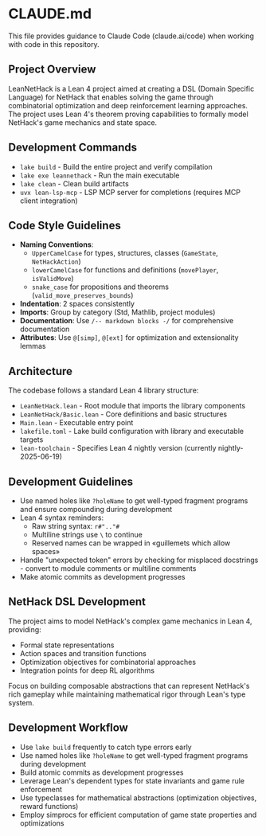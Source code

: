 # CLAUDE.md

This file provides guidance to Claude Code (claude.ai/code) when working with code in this repository.

## Project Overview

LeanNetHack is a Lean 4 project aimed at creating a DSL (Domain Specific Language) for NetHack that enables solving the game through combinatorial optimization and deep reinforcement learning approaches. The project uses Lean 4's theorem proving capabilities to formally model NetHack's game mechanics and state space.

## Development Commands

- `lake build` - Build the entire project and verify compilation
- `lake exe leannethack` - Run the main executable
- `lake clean` - Clean build artifacts
- `uvx lean-lsp-mcp` - LSP MCP server for completions (requires MCP client integration)

## Code Style Guidelines

- **Naming Conventions**: 
  - `UpperCamelCase` for types, structures, classes (`GameState`, `NetHackAction`)
  - `lowerCamelCase` for functions and definitions (`movePlayer`, `isValidMove`)
  - `snake_case` for propositions and theorems (`valid_move_preserves_bounds`)
- **Indentation**: 2 spaces consistently
- **Imports**: Group by category (Std, Mathlib, project modules)
- **Documentation**: Use `/-- markdown blocks -/` for comprehensive documentation
- **Attributes**: Use `@[simp]`, `@[ext]` for optimization and extensionality lemmas

## Architecture

The codebase follows a standard Lean 4 library structure:

- `LeanNetHack.lean` - Root module that imports the library components
- `LeanNetHack/Basic.lean` - Core definitions and basic structures
- `Main.lean` - Executable entry point
- `lakefile.toml` - Lake build configuration with library and executable targets
- `lean-toolchain` - Specifies Lean 4 nightly version (currently nightly-2025-06-19)

## Development Guidelines

- Use named holes like `?holeName` to get well-typed fragment programs and ensure compounding during development
- Lean 4 syntax reminders:
  - Raw string syntax: `r#".."#`
  - Multiline strings use `\` to continue
  - Reserved names can be wrapped in «guillemets which allow spaces»
- Handle "unexpected token" errors by checking for misplaced docstrings - convert to module comments or multiline comments
- Make atomic commits as development progresses

## NetHack DSL Development

The project aims to model NetHack's complex game mechanics in Lean 4, providing:
- Formal state representations
- Action spaces and transition functions  
- Optimization objectives for combinatorial approaches
- Integration points for deep RL algorithms

Focus on building composable abstractions that can represent NetHack's rich gameplay while maintaining mathematical rigor through Lean's type system.

## Development Workflow

- Use `lake build` frequently to catch type errors early
- Use named holes like `?holeName` to get well-typed fragment programs during development
- Build atomic commits as development progresses
- Leverage Lean's dependent types for state invariants and game rule enforcement
- Use typeclasses for mathematical abstractions (optimization objectives, reward functions)
- Employ simprocs for efficient computation of game state properties and optimizations